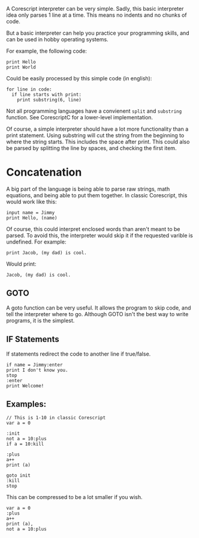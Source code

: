 A Corescript interpreter can be very simple.
Sadly, this basic interpreter idea only parses 1 line at a time.
This means no indents and no chunks of code.

But a basic interpreter can help you practice your programming skills, and can
be used in hobby operating systems.

For example, the following code:
```
print Hello
print World
```
Could be easily processed by this simple code (in english):
```
for line in code:
  if line starts with print:
    print substring(6, line)
```
Not all programming languages have a convienent `split` and `substring` function.
See CorescriptC for a lower-level implementation.

Of course, a simple interpreter should have a lot more functionality than a print statement. 
Using substring will cut the string from the beginning to where the string starts. This includes the space after print.
This could also be parsed by splitting the line by spaces, and checking the first item.

# Concatenation
A big part of the language is being able to parse raw strings, math equations, and being able to put them together. In classic Corescript, this would work like this:
```
input name = Jimmy
print Hello, (name)
```
Of course, this could interpret enclosed words than aren't meant to be parsed. To avoid this, the interpreter would skip it if the requested varible is undefined. For example:
```
print Jacob, (my dad) is cool.
```
Would print:
```
Jacob, (my dad) is cool.
```

## GOTO
A goto function can be very useful. It allows the program to skip code, and tell the interpreter where to go.
Although GOTO isn't the best way to write programs, it is the simplest.

## IF Statements
If statements redirect the code to another line if true/false.
```
if name = Jimmy:enter
print I don't know you.
stop
:enter
print Welcome!
```

## Examples:
```
// This is 1-10 in classic Corescript
var a = 0

:init
not a = 10:plus
if a = 10:kill

:plus
a++
print (a)

goto init
:kill
stop
```
This can be compressed to be a lot smaller if you wish.
```
var a = 0
:plus
a++
print (a),
not a = 10:plus
```
